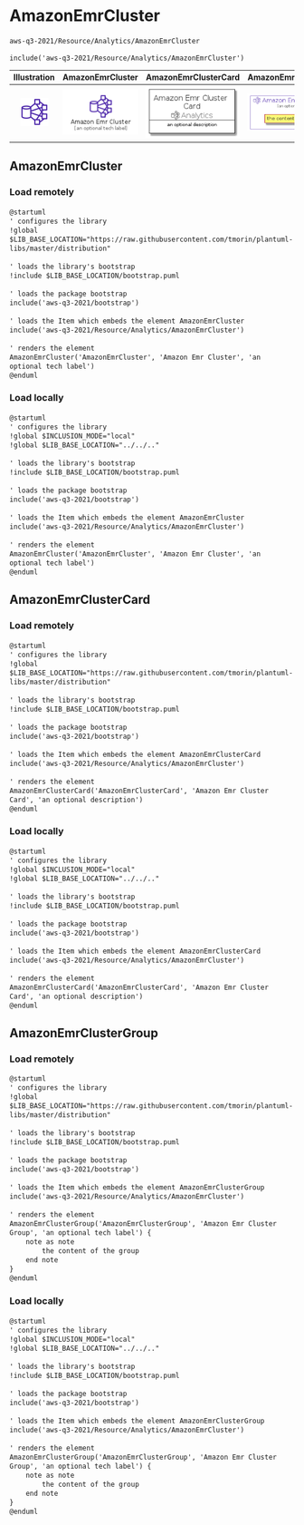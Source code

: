 # AmazonEmrCluster


```text
aws-q3-2021/Resource/Analytics/AmazonEmrCluster
```

```text
include('aws-q3-2021/Resource/Analytics/AmazonEmrCluster')
```



| Illustration | AmazonEmrCluster | AmazonEmrClusterCard | AmazonEmrClusterGroup |
| :---: | :---: | :---: | :---: |
| ![illustration for Illustration](../../../aws-q3-2021/Resource/Analytics/AmazonEmrCluster.png) | ![illustration for AmazonEmrCluster](../../../aws-q3-2021/Resource/Analytics/AmazonEmrCluster.Local.png) | ![illustration for AmazonEmrClusterCard](../../../aws-q3-2021/Resource/Analytics/AmazonEmrClusterCard.Local.png) | ![illustration for AmazonEmrClusterGroup](../../../aws-q3-2021/Resource/Analytics/AmazonEmrClusterGroup.Local.png) |




## AmazonEmrCluster

### Load remotely
```plantuml
@startuml
' configures the library
!global $LIB_BASE_LOCATION="https://raw.githubusercontent.com/tmorin/plantuml-libs/master/distribution"

' loads the library's bootstrap
!include $LIB_BASE_LOCATION/bootstrap.puml

' loads the package bootstrap
include('aws-q3-2021/bootstrap')

' loads the Item which embeds the element AmazonEmrCluster
include('aws-q3-2021/Resource/Analytics/AmazonEmrCluster')

' renders the element
AmazonEmrCluster('AmazonEmrCluster', 'Amazon Emr Cluster', 'an optional tech label')
@enduml
```

### Load locally
```plantuml
@startuml
' configures the library
!global $INCLUSION_MODE="local"
!global $LIB_BASE_LOCATION="../../.."

' loads the library's bootstrap
!include $LIB_BASE_LOCATION/bootstrap.puml

' loads the package bootstrap
include('aws-q3-2021/bootstrap')

' loads the Item which embeds the element AmazonEmrCluster
include('aws-q3-2021/Resource/Analytics/AmazonEmrCluster')

' renders the element
AmazonEmrCluster('AmazonEmrCluster', 'Amazon Emr Cluster', 'an optional tech label')
@enduml
```

## AmazonEmrClusterCard

### Load remotely
```plantuml
@startuml
' configures the library
!global $LIB_BASE_LOCATION="https://raw.githubusercontent.com/tmorin/plantuml-libs/master/distribution"

' loads the library's bootstrap
!include $LIB_BASE_LOCATION/bootstrap.puml

' loads the package bootstrap
include('aws-q3-2021/bootstrap')

' loads the Item which embeds the element AmazonEmrClusterCard
include('aws-q3-2021/Resource/Analytics/AmazonEmrCluster')

' renders the element
AmazonEmrClusterCard('AmazonEmrClusterCard', 'Amazon Emr Cluster Card', 'an optional description')
@enduml
```

### Load locally
```plantuml
@startuml
' configures the library
!global $INCLUSION_MODE="local"
!global $LIB_BASE_LOCATION="../../.."

' loads the library's bootstrap
!include $LIB_BASE_LOCATION/bootstrap.puml

' loads the package bootstrap
include('aws-q3-2021/bootstrap')

' loads the Item which embeds the element AmazonEmrClusterCard
include('aws-q3-2021/Resource/Analytics/AmazonEmrCluster')

' renders the element
AmazonEmrClusterCard('AmazonEmrClusterCard', 'Amazon Emr Cluster Card', 'an optional description')
@enduml
```

## AmazonEmrClusterGroup

### Load remotely
```plantuml
@startuml
' configures the library
!global $LIB_BASE_LOCATION="https://raw.githubusercontent.com/tmorin/plantuml-libs/master/distribution"

' loads the library's bootstrap
!include $LIB_BASE_LOCATION/bootstrap.puml

' loads the package bootstrap
include('aws-q3-2021/bootstrap')

' loads the Item which embeds the element AmazonEmrClusterGroup
include('aws-q3-2021/Resource/Analytics/AmazonEmrCluster')

' renders the element
AmazonEmrClusterGroup('AmazonEmrClusterGroup', 'Amazon Emr Cluster Group', 'an optional tech label') {
    note as note
        the content of the group
    end note
}
@enduml
```

### Load locally
```plantuml
@startuml
' configures the library
!global $INCLUSION_MODE="local"
!global $LIB_BASE_LOCATION="../../.."

' loads the library's bootstrap
!include $LIB_BASE_LOCATION/bootstrap.puml

' loads the package bootstrap
include('aws-q3-2021/bootstrap')

' loads the Item which embeds the element AmazonEmrClusterGroup
include('aws-q3-2021/Resource/Analytics/AmazonEmrCluster')

' renders the element
AmazonEmrClusterGroup('AmazonEmrClusterGroup', 'Amazon Emr Cluster Group', 'an optional tech label') {
    note as note
        the content of the group
    end note
}
@enduml
```

